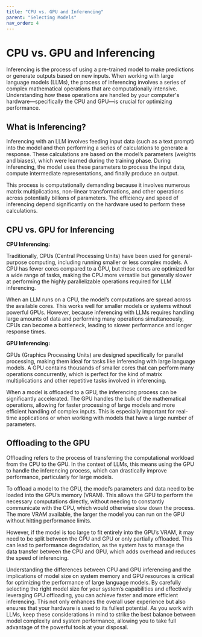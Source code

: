 ```yaml
---
title: "CPU vs. GPU and Inferencing"
parent: "Selecting Models"
nav_order: 4
---
```

# CPU vs. GPU and Inferencing

Inferencing is the process of using a pre-trained model to make predictions or generate outputs based on new inputs. When working with large language models (LLMs), the process of inferencing involves a series of complex mathematical operations that are computationally intensive. Understanding how these operations are handled by your computer's hardware—specifically the CPU and GPU—is crucial for optimizing performance.

## What is Inferencing?

Inferencing with an LLM involves feeding input data (such as a text prompt) into the model and then performing a series of calculations to generate a response. These calculations are based on the model’s parameters (weights and biases), which were learned during the training phase. During inferencing, the model uses these parameters to process the input data, compute intermediate representations, and finally produce an output.

This process is computationally demanding because it involves numerous matrix multiplications, non-linear transformations, and other operations across potentially billions of parameters. The efficiency and speed of inferencing depend significantly on the hardware used to perform these calculations.

## CPU vs. GPU for Inferencing

**CPU Inferencing:**

Traditionally, CPUs (Central Processing Units) have been used for general-purpose computing, including running smaller or less complex models. A CPU has fewer cores compared to a GPU, but these cores are optimized for a wide range of tasks, making the CPU more versatile but generally slower at performing the highly parallelizable operations required for LLM inferencing.

When an LLM runs on a CPU, the model’s computations are spread across the available cores. This works well for smaller models or systems without powerful GPUs. However, because inferencing with LLMs requires handling large amounts of data and performing many operations simultaneously, CPUs can become a bottleneck, leading to slower performance and longer response times.

**GPU Inferencing:**

GPUs (Graphics Processing Units) are designed specifically for parallel processing, making them ideal for tasks like inferencing with large language models. A GPU contains thousands of smaller cores that can perform many operations concurrently, which is perfect for the kind of matrix multiplications and other repetitive tasks involved in inferencing.

When a model is offloaded to a GPU, the inferencing process can be significantly accelerated. The GPU handles the bulk of the mathematical operations, allowing for faster processing of large models and more efficient handling of complex inputs. This is especially important for real-time applications or when working with models that have a large number of parameters.

## Offloading to the GPU

Offloading refers to the process of transferring the computational workload from the CPU to the GPU. In the context of LLMs, this means using the GPU to handle the inferencing process, which can drastically improve performance, particularly for large models.

To offload a model to the GPU, the model’s parameters and data need to be loaded into the GPU’s memory (VRAM). This allows the GPU to perform the necessary computations directly, without needing to constantly communicate with the CPU, which would otherwise slow down the process. The more VRAM available, the larger the model you can run on the GPU without hitting performance limits.

However, if the model is too large to fit entirely into the GPU’s VRAM, it may need to be split between the CPU and GPU or only partially offloaded. This can lead to performance degradation, as the system has to manage the data transfer between the CPU and GPU, which adds overhead and reduces the speed of inferencing.

Understanding the differences between CPU and GPU inferencing and the implications of model size on system memory and GPU resources is critical for optimizing the performance of large language models. By carefully selecting the right model size for your system’s capabilities and effectively leveraging GPU offloading, you can achieve faster and more efficient inferencing. This not only enhances the overall user experience but also ensures that your hardware is used to its fullest potential. As you work with LLMs, keep these considerations in mind to strike the best balance between model complexity and system performance, allowing you to take full advantage of the powerful tools at your disposal.
